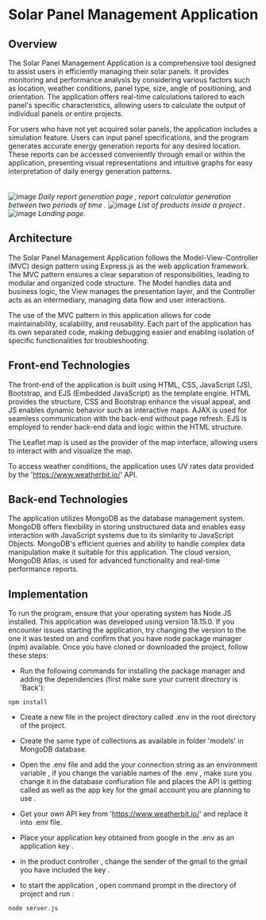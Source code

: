 # Solar Panel Management Application
## Overview
The Solar Panel Management Application is a comprehensive tool designed to assist users in efficiently managing their solar panels. It provides monitoring and performance analysis by considering various factors such as location, weather conditions, panel type, size, angle of positioning, and orientation. The application offers real-time calculations tailored to each panel's specific characteristics, allowing users to calculate the output of individual panels or entire projects.

For users who have not yet acquired solar panels, the application includes a simulation feature. Users can input panel specifications, and the program generates accurate energy generation reports for any desired location. These reports can be accessed conveniently through email or within the application, presenting visual representations and intuitive graphs for easy interpretation of daily energy generation patterns.
<br />
<br />
<br />
![image](https://github.com/Amirali-Khamseh/Solar-pannel-management-system/assets/72108341/073c19c6-f3b9-429c-a166-29105e8d4f71)
*Daily report generation page , report calculator generation between two periods of time .*
![image](https://github.com/Amirali-Khamseh/Solar-pannel-management-system/assets/72108341/99882ac3-f854-46bc-a4de-72da7730159a)
*List of products inside a project .*
![image](https://github.com/Amirali-Khamseh/Solar-pannel-management-system/assets/72108341/04499788-25b2-4706-8ed2-e00e642401d7)
*Landing page.*


## Architecture
The Solar Panel Management Application follows the Model-View-Controller (MVC) design pattern using Express.js as the web application framework. The MVC pattern ensures a clear separation of responsibilities, leading to modular and organized code structure. The Model handles data and business logic, the View manages the presentation layer, and the Controller acts as an intermediary, managing data flow and user interactions.

The use of the MVC pattern in this application allows for code maintainability, scalability, and reusability. Each part of the application has its own separated code, making debugging easier and enabling isolation of specific functionalities for troubleshooting.

## Front-end Technologies

The front-end of the application is built using HTML, CSS, JavaScript (JS), Bootstrap, and EJS (Embedded JavaScript) as the template engine. HTML provides the structure, CSS and Bootstrap enhance the visual appeal, and JS enables dynamic behavior such as interactive maps. AJAX is used for seamless communication with the back-end without page refresh. EJS is employed to render back-end data and logic within the HTML structure.

The Leaflet map is used as the provider of the map interface, allowing users to interact with and visualize the map.

To access weather conditions, the application uses UV rates data provided by the 'https://www.weatherbit.io/' API.

## Back-end  Technologies
The application utilizes MongoDB as the database management system. MongoDB offers flexibility in storing unstructured data and enables easy interaction with JavaScript systems due to its similarity to JavaScript Objects. MongoDB's efficient queries and ability to handle complex data manipulation make it suitable for this application. The cloud version, MongoDB Atlas, is used for advanced functionality and real-time performance reports.


## Implementation 
To run the program, ensure that your operating system has Node.JS installed. This application was developed using version 18.15.0. If you encounter issues starting the application, try changing the version to the one it was tested on and confirm that you have node package manager (npm) available.
Once you have cloned or downloaded the project, follow these steps:
- Run the following commands for installing the package manager and adding the dependencies (first make sure your current directory is 'Back'):
```
npm install
```
- Create a new file in the project directory called .env in the root directory of the project.
- Create the same type of collections as available in folder 'models' in MongoDB database.

- Open the .env file and add the your connection string as an environment variable , if you change the variable names of the .env , make sure you change it in the database confiuration file and places the API is getting called as well as the app key for the gmail account you are planning to use .

- Get your own API key  from 'https://www.weatherbit.io/' and replace it into .env file.
- Place your application key obtained from google in the .env as an application key .
- in the product controller , change the sender of the gmail to the gmail you have  included the key .
- to start the application , open command prompt in the directory of project and run :
```
node server.js
```
